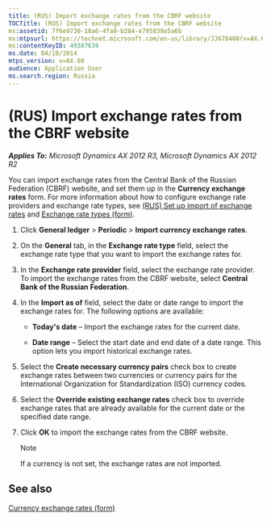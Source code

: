```yaml
---
title: (RUS) Import exchange rates from the CBRF website
TOCTitle: (RUS) Import exchange rates from the CBRF website
ms:assetid: 7f6e9730-18a6-4fa0-b204-e795839a5a6b
ms:mtpsurl: https://technet.microsoft.com/en-us/library/JJ678408(v=AX.60)
ms:contentKeyID: 49387639
ms.date: 04/18/2014
mtps_version: v=AX.60
audience: Application User
ms.search.region: Russia
---
```


# (RUS) Import exchange rates from the CBRF website 


_**Applies To:** Microsoft Dynamics AX 2012 R3, Microsoft Dynamics AX 2012 R2_

You can import exchange rates from the Central Bank of the Russian Federation (CBRF) website, and set them up in the **Currency exchange rates** form. For more information about how to configure exchange rate providers and exchange rate types, see [(RUS) Set up import of exchange rates](rus-set-up-import-of-exchange-rates.md) and [Exchange rate types (form)](https://technet.microsoft.com/en-us/library/hh242857\(v=ax.60\)).

1.  Click **General ledger** \> **Periodic** \> **Import currency exchange rates**.

2.  On the **General** tab, in the **Exchange rate type** field, select the exchange rate type that you want to import the exchange rates for.

3.  In the **Exchange rate provider** field, select the exchange rate provider. To import the exchange rates from the CBRF website, select **Central Bank of the Russian Federation**.

4.  In the **Import as of** field, select the date or date range to import the exchange rates for. The following options are available:
    
      - **Today's date** – Import the exchange rates for the current date.
    
      - **Date range** – Select the start date and end date of a date range. This option lets you import historical exchange rates.

5.  Select the **Create necessary currency pairs** check box to create exchange rates between two currencies or currency pairs for the International Organization for Standardization (ISO) currency codes.

6.  Select the **Override existing exchange rates** check box to override exchange rates that are already available for the current date or the specified date range.

7.  Click **OK** to import the exchange rates from the CBRF website.
    

    > [!NOTE]
    > <P>If a currency is not set, the exchange rates are not imported.</P>



## See also

[Currency exchange rates (form)](https://technet.microsoft.com/en-us/library/hh209477\(v=ax.60\))

  


